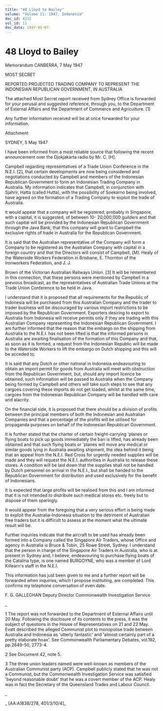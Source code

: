 ```yaml
---
title: "48 Lloyd to Bailey"
volume: "Volume 11: 1947, Indonesia"
doc_id: 4232
vol_id: 11
doc_date: 1947-05-07
---
```


# 48 Lloyd to Bailey

Memorandum CANBERRA, 7 May 1947

MOST SECRET

REPORTED PROJECTED TRADING COMPANY TO REPRESENT THE INDONESIAN REPUBLICAN GOVERNMENT, IN AUSTRALIA

The attached Most Secret report received from Sydney Office is forwarded for your perusal and suggested reference, through you, to the Department of External Affairs and the Department of Commerce and Agriculture. [1]

Any further information received will be at once forwarded for your information.

Attachment

SYDNEY, 5 May 1947

I have been informed from a most reliable source that following the recent announcement over the Djokjakarta radio by Mr. C. [H].

Campbell regarding representatives of a Trade Union Conference in the N.E.I. [2], that certain developments are now being considered and negotiations conducted by Campbell and members of the Indonesian Republican Government to form an Indonesian Trading Company in Australia. My information indicates that Campbell, in conjunction with Sjahrir, Hatta (called Hutta), with the possibility of Soekarno being involved, have agreed on the formation of a Trading Company to exploit the trade of Australia.

it would appear that a company will be registered, probably in Singapore, with a capital, it is suggested, of between 10- 20,000,000 guilders and that such capital will be provided by the Indonesian Republican Government through the Java Bank; that this company will grant to Campbell the exclusive rights of trade in Australia for the Republican Government.

It is said that the Australian representative of the Company will form a Company to be registered as the Australian Company with capital in a foreign country and that the Directors will consist of Campbell, [M]. Healy of the Waterside Workers Federation in Brisbane, E. Thornton of the Ironworkers Federation, and J. J.

Brown of the Victorian Australian Railways Union. [3] It will be remembered in this connection, that these persons were mentioned by Campbell in a previous broadcast, as the representatives of Australian Trade Unions at the Trade Union Conference to be held in Java.

I understand that it is proposed that all requirements for the Republic of Indonesia will be purchased from this Australian Company and the trader to trader business will be discouraged by various import restrictions to be imposed by the Republican Government. Exporters desiring to export to Australia from Indonesia will receive permits only if they are trading with this Australian Company representing the Indonesian Republican Government. I am further informed that the reason that the embargo on the shipping from Australia to the N.E.I. has not been lifted is that the informed persons in Australia are awaiting finalisation of the formation of this Company and that, as soon as it is formed, a request from the Indonesian Republic will be made to the Waterside Workers to lift the embargo on Dutch shipping and this will be acceded to.

It is said that any Dutch or other national in Indonesia endeavouring to obtain an import permit for goods from Australia will meet with obstruction from the Republican Government, but, should any import licence be obtained, such information will be passed to Australia when the Company being formed by Campbell and others will take such steps to see that any cargoes covering these imports do not get loaded, whilst at the same time, cargoes from the Indonesian Republican Company will be handled with care and alacrity.

On the financial side, it is proposed that there should be a division of profits between the principal members of both the Indonesian and Australian Companies and that a percentage of the profits will be utilised for propaganda purposes on behalf of the Indonesian Republican Government.

It is further stated that the charter of certain freight-carrying 'planes or flying boats to pick up goods immediately the ban is lifted, has already been obtained and that such flying boats or 'planes will move any medical or similar goods lying in Australia awaiting shipment, the idea behind it being that an appeal from the N.E.I. Red Cross for urgently needed supplies will be made and they will request the N.E.I. authorities in Australia to release these stores. A condition will be laid down that the supplies shall not be handled by Dutch personnel on arrival in the N.E.I., but shall be handed to the Republican Government for distribution and used exclusively for the benefit of Indonesians.

It is expected that large profits will be realised from this and I am informed that it is not intended to distribute such medical stores etc. freely but to dispose of them sparingly.

It would appear from the foregoing that a very serious effort is being made to exploit the Australia-Indonesia situation to the detriment of Australian free traders but it is difficult to assess at the moment what the ultimate result will be.

Further inquiries indicate that the aircraft to be used has already been formed into a Company called the Singapore Air Traders, whose Office and agency in Australia is Bruce &amp; Tobin, 25 Rowe Street, Sydney. I understand that the person in charge of the Singapore Air Traders in Australia, who is at present in Sydney and, I believe, endeavouring to purchase flying boats of the Catalina type, is one named BURGOYNE, who was a member of Lord Killearn's staff in the N.E.I.

This information has just been given to me and a further report will be forwarded when inquiries, which I propose instituting, are completed. This confirms my telephone conversation of even date.

F. G. GALLEGHAN Deputy Director Commonwealth Investigation Service

_

1 The report was not forwarded to the Department of External Affairs until 20 May. Following the disclosure of its contents to the press, it was the subject of questions in the House of Representatives on 21 and 22 May. Evatt described the alleged Communist plot to monopolise trade between Australia and Indonesia as 'utterly fantastic' and 'almost certainly part of a pretty elaborate hoax'. See Commonwealth Parliamentary Debates, vol.192, pp.2649-50, 2773-4.

2 See Document 42, note 5.

3 The three union leaders named were well-known as members of the Australian Communist party (ACP). Campbell publicly stated that he was not a Communist, but the Commonwealth Investigation Service was satisfied 'beyond reasonable doubt' that he was a covert member of the ACP. Healy was in fact the Secretary of the Queensland Trades and Labour Council.

_

_ [AA:A1838/278, 401/3/10/4]_
